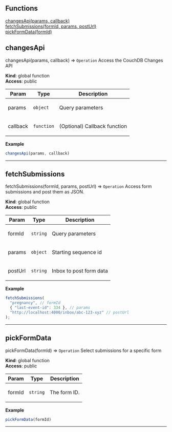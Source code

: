 ## Functions

<dl>
<dt>
    <a href="#changesApi">changesApi(params, callback)</a></dt>
<dt>
    <a href="#fetchSubmissions">fetchSubmissions(formId, params, postUrl)</a></dt>
<dt>
    <a href="#pickFormData">pickFormData(formId)</a></dt>
</dl>

## changesApi

changesApi(params, callback) ⇒ <code>Operation</code>
Access the CouchDB Changes API

**Kind**: global function  
**Access**: public  
<table>
  <thead>
    <tr>
      <th>Param</th><th>Type</th><th>Description</th>
    </tr>
  </thead>
  <tbody>
<tr>
    <td>params</td><td><code>object</code></td><td><p>Query parameters</p>
</td>
    </tr><tr>
    <td>callback</td><td><code>function</code></td><td><p>(Optional) Callback function</p>
</td>
    </tr>  </tbody>
</table>

**Example**  
```js
changesApi(params, callback)
```

* * *

## fetchSubmissions

fetchSubmissions(formId, params, postUrl) ⇒ <code>Operation</code>
Access form submissions and post them as JSON.

**Kind**: global function  
**Access**: public  
<table>
  <thead>
    <tr>
      <th>Param</th><th>Type</th><th>Description</th>
    </tr>
  </thead>
  <tbody>
<tr>
    <td>formId</td><td><code>string</code></td><td><p>Query parameters</p>
</td>
    </tr><tr>
    <td>params</td><td><code>object</code></td><td><p>Starting sequence id</p>
</td>
    </tr><tr>
    <td>postUrl</td><td><code>string</code></td><td><p>Inbox to post form data</p>
</td>
    </tr>  </tbody>
</table>

**Example**  
```js
fetchSubmissions(
  "pregnancy", // formId
  { "last-event-id": 334 }, // params
  "http://localhost:4000/inbox/abc-123-xyz" // postUrl
);
```

* * *

## pickFormData

pickFormData(formId) ⇒ <code>Operation</code>
Select submissions for a specific form

**Kind**: global function  
**Access**: public  
<table>
  <thead>
    <tr>
      <th>Param</th><th>Type</th><th>Description</th>
    </tr>
  </thead>
  <tbody>
<tr>
    <td>formId</td><td><code>string</code></td><td><p>The form ID.</p>
</td>
    </tr>  </tbody>
</table>

**Example**  
```js
pickFormData(formId)
```

* * *


